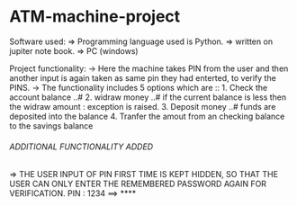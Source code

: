 # ATM-machine-project

Software used:
=> Programming language used is Python.
=> written on jupiter note book.
=> PC (windows)

Project functionality:
   -> Here the machine takes PIN from the user and then another input is again taken as same pin they had enterted, to verify the PINS.
   -> The functionality includes 5 options which are :: 
       1. Check the account balance ..#
       2. widraw money ..# if the current balance is less then the widraw amount : exception is raised.
       3. Deposit money ..# funds are deposited into the balance 
       4. Tranfer the amout from an checking balance to the savings balance
       
       
       
###### ADDITIONAL FUNCTIONALITY ADDED ##########

=> THE USER INPUT OF PIN FIRST TIME IS KEPT HIDDEN, SO THAT THE USER CAN ONLY ENTER THE REMEMBERED PASSWORD AGAIN FOR VERIFICATION.
  PIN : 1234 ==> **** 
